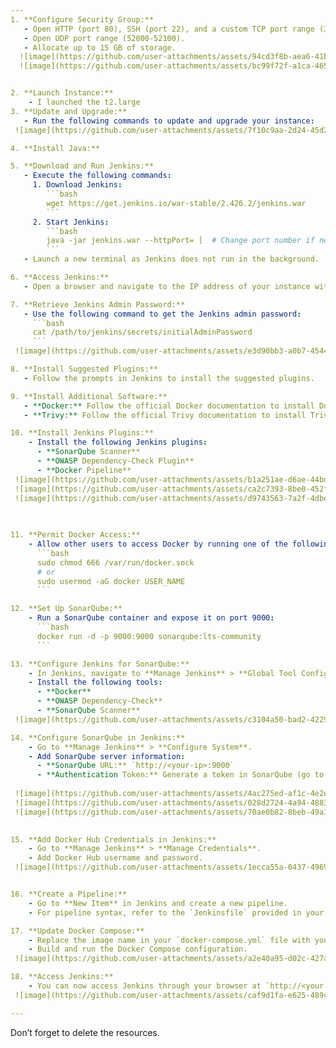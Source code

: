 ```yaml
---
1. **Configure Security Group:**
   - Open HTTP (port 80), SSH (port 22), and a custom TCP port range (3000-10000).
   - Open UDP port range (52000-52100).
   - Allocate up to 15 GB of storage.
  ![image](https://github.com/user-attachments/assets/94cd3f8b-aea6-41b3-b4ca-511c4a84631d)
  ![image](https://github.com/user-attachments/assets/bc99f72f-a1ca-465b-a5f8-2154a8fd5c1b)


2. **Launch Instance:**
    - I launched the t2.large
3. **Update and Upgrade:**
   - Run the following commands to update and upgrade your instance:
 ![image](https://github.com/user-attachments/assets/7f10c9aa-2d24-45d2-a137-e07313331304)

4. **Install Java:**

5. **Download and Run Jenkins:**
   - Execute the following commands:
     1. Download Jenkins:
        ```bash
        wget https://get.jenkins.io/war-stable/2.426.2/jenkins.war
        ```
     2. Start Jenkins:
        ```bash
        java -jar jenkins.war --httpPort= [  # Change port number if needed except 8080]
        ```
   - Launch a new terminal as Jenkins does not run in the background.

6. **Access Jenkins:**
   - Open a browser and navigate to the IP address of your instance with the port you selected (e.g., `http://<your-ip>: port exposed`).

7. **Retrieve Jenkins Admin Password:**
   - Use the following command to get the Jenkins admin password:
     ```bash
     cat /path/to/jenkins/secrets/initialAdminPassword
     ```
 ![image](https://github.com/user-attachments/assets/e3d90bb3-a0b7-4544-b805-4532c508e461)

8. **Install Suggested Plugins:**
   - Follow the prompts in Jenkins to install the suggested plugins.

9. **Install Additional Software:**
   - **Docker:** Follow the official Docker documentation to install Docker.
   - **Trivy:** Follow the official Trivy documentation to install Trivy.

10. **Install Jenkins Plugins:**
    - Install the following Jenkins plugins:
      - **SonarQube Scanner**
      - **OWASP Dependency-Check Plugin**
      - **Docker Pipeline**
 ![image](https://github.com/user-attachments/assets/b1a251ae-d6ae-44bd-8f08-98583afe57bd)
 ![image](https://github.com/user-attachments/assets/ca2c7393-8be0-452f-9ce1-63c7ce437673)
 ![image](https://github.com/user-attachments/assets/d9743563-7a2f-4dbe-8619-f7b323e8129c)

 
 
11. **Permit Docker Access:**
    - Allow other users to access Docker by running one of the following commands:
      ```bash
      sudo chmod 666 /var/run/docker.sock
      # or
      sudo usermod -aG docker USER_NAME
      ```

12. **Set Up SonarQube:**
    - Run a SonarQube container and expose it on port 9000:
      ```bash
      docker run -d -p 9000:9000 sonarqube:lts-community
      ```

13. **Configure Jenkins for SonarQube:**
    - In Jenkins, navigate to **Manage Jenkins** > **Global Tool Configuration**.
    - Install the following tools:
      - **Docker**
      - **OWASP Dependency-Check**
      - **SonarQube Scanner**
 ![image](https://github.com/user-attachments/assets/c3104a50-bad2-4229-bdb8-20fcd7e36f77)

14. **Configure SonarQube in Jenkins:**
    - Go to **Manage Jenkins** > **Configure System**.
    - Add SonarQube server information:
      - **SonarQube URL:** `http://<your-ip>:9000`
      - **Authentication Token:** Generate a token in SonarQube (go to **Administration** > **Security** > **Users** > **Generate Token**) and paste it in Jenkins under **SonarQube servers**.
 
 ![image](https://github.com/user-attachments/assets/4ac275ed-af1c-4e2e-804b-ef9a472630b8)
 ![image](https://github.com/user-attachments/assets/028d2724-4a94-4883-9f91-9c08c73b04e1)
 ![image](https://github.com/user-attachments/assets/70ae0b82-8beb-49a1-939a-dc055e03963d)

 
15. **Add Docker Hub Credentials in Jenkins:**
    - Go to **Manage Jenkins** > **Manage Credentials**.
    - Add Docker Hub username and password.
 ![image](https://github.com/user-attachments/assets/1ecca55a-0437-4969-be28-c6e5a67c52f7)


16. **Create a Pipeline:**
    - Go to **New Item** in Jenkins and create a new pipeline.
    - For pipeline syntax, refer to the `Jenkinsfile` provided in your repository.

17. **Update Docker Compose:**
    - Replace the image name in your `docker-compose.yml` file with your Docker image name.
    - Build and run the Docker Compose configuration.
 ![image](https://github.com/user-attachments/assets/a2e40a95-d02c-427a-a836-8eb6faf27d33)

18. **Access Jenkins:**
    - You can now access Jenkins through your browser at `http://<your-ip>:8080`.
 ![image](https://github.com/user-attachments/assets/caf9d1fa-e625-489c-8a3d-f03608192394)

---
```


Don’t forget to delete the resources.

